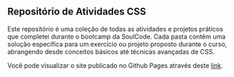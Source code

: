 ## Repositório de Atividades CSS

Este repositório é uma coleção de todas as atividades e projetos práticos que completei durante o bootcamp da SoulCode. Cada pasta contém uma solução específica para um exercício ou projeto proposto durante o curso, abrangendo desde conceitos básicos até técnicas avançadas de CSS.

Você pode visualizar o site publicado no Github Pages através deste [link](https://moisesssdev.github.io/Atividades-SoulCode-CSS/).